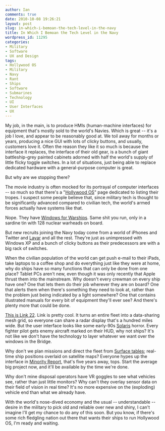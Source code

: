 ```yaml
---
author: Ian
comments: true
date: 2010-10-08 19:26:21
layout: post
slug: in-which-i-bemoan-the-tech-level-in-the-navy
title: In Which I Bemoan the Tech Level in the Navy
wordpress_id: 11295
categories:
- Military
- Software
- UX and Design
tags:
- Hollywood OS
- Military
- Navy
- Rant
- Ships
- Software
- Submarines
- Technology
- UI
- User Interfaces
- UX
---
```


My job, in the main, is to produce HMIs (human-machine interfaces) for equipment that's mostly sold to the world's Navies.  Which is great -- it's a job I love, and appear to be reasonably good at.  We toil away for months or years, producing a nice GUI with lots of clicky buttons, and usually, customers love it.  Often the reason they like it so much is because the interface it replaces, the interface of their old gear, is a bunch of giant battleship-grey painted cabinets adorned with half the world's supply of little flicky toggle switches.  In a lot of situations, just being able to replace dedicated hardware with a general-purpose computer is great.

But why are we stopping there?

The movie industry is often mocked for its portrayal of computer interfaces -- so much so that there's a "[Hollywood OS](http://www.nand.net/~demaria/hollywood.txt)" page dedicated to listing their tropes.  I suspect some people believe that, since military tech is thought to be significantly advanced compared to civilian tech, the world's armed forces actually have systems like that.

Nope.  They have [Windows for Warships](http://en.wikipedia.org/wiki/SMCS#SMCS-NG_as_first_deployment_of_.22Windows_for_Warships.22).  Same shit you run, only in a sardine tin with 128 nuclear warheads on board.

But new recruits joining the Navy today come from a world of iPhones and Twitter and [Layar](http://www.layar.com/) and all the rest.  They're just as unimpressed with Windows XP and a bunch of clicky buttons as their predecessors are with a big rack of switches.

When the civilian population of the world can get push e-mail to their iPads, take laptops to a coffee shop and do everything just like they were at home, why do ships have so many functions that can only be done from one place?  Tablet PCs aren't new, even though it was only recently that Apple thrust them into the mainstream.  Why doesn't every crewman on every ship have one?  One that lets them do their job wherever they are on board?  One that alerts them when there's something they need to look at, rather than the problem just being indicated by a light somewhere?  One that contains illustrated manuals for every bit of equipment they'll ever see?  And there's plenty more that could be done.

[This is Link 22](http://en.wikipedia.org/wiki/Link_22).  Link is pretty cool.  It turns an entire fleet into a data-sharing mesh grid, so everyone can share a radar display that's a hundred miles wide.  But the user interface looks like some early-90s [Solaris](http://en.wikipedia.org/wiki/Solaris_(operating_system)) horror.  Every fighter pilot gets enemy aircraft marked on their HUD, why not ships?  It's not like we don't have the technology to layer whatever we want over the windows in the Bridge.

Why don't we plan missions and direct the fleet from [Surface tables](http://www.microsoft.com/surface/); real-time ship positions overlaid on satellite maps?  Everyone hypes up the interface in [Minority Report](http://www.imdb.com/title/tt0181689/), that's five years away, tops.  Start the average big project now, and it'll be available by the time we're done.

Why don't mine disposal operators have VR goggles to see what vehicles see, rather than just little monitors?  Why can't they overlay sensor data on their field of vision in real time?  It's no more expensive on the (exploding) vehicle end than what we already have.

With the world's nose-dived economy and the usual -- understandable -- desire in the military to pick old and reliable over new and shiny, I can't imagine I'll get my chance to do any of this soon.  But you know, if there's some rich fledgling nation out there that wants their ships to run Hollywood OS, I'm ready and waiting.
